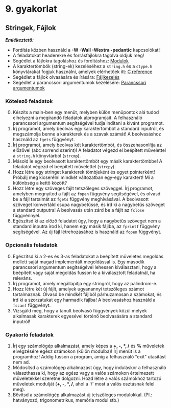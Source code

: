 # 9. gyakorlat

## Stringek, Fájlok

***Emlékeztető:***
- Fordítás közben használd a **-W -Wall -Wextra -pedantic** kapcsolókat!
- A feladatokat headerekre és forrásfájlokra tagolva oldjuk meg!
- Segédlet a fájlokra tagoláshoz és fordításhoz: [Modulok](./demo09a.md)
- A karaktertömbök (string-ek) kezeléséhez a `string.h` és a `ctype.h` könyvtárakat fogjuk használni, amelyek elérhetőek itt: [C reference](https://en.cppreference.com/w/c)
- Segédlet a fájlok olvasására és írására: [Fájlkezelés](./demo09b.md)
- Segédlet a parancssori argumentumok kezelésére: [Parancssori argumentumok](./demo09c.md)

### Kötelező feladatok

0. Készíts a main-ben egy menüt, melyben külön menüpontok alá tudod elhelyezni a megírandó feladatok alprogramjait. A felhasználó parancssori argumentum segítségével tudja indítani a kívánt programot.
1. Írj programot, amely beolvas egy karaktertömböt a standard inputról, és megszámolja benne a karakterek és a szavak számát! A beolvasáshoz használd az `fgets` függvényt.
2. Írj programot, amely beolvas két karaktertömböt, és összehasonlítja az előzővel (abc sorrend szerint)! A feladatot végezd el beépített művelettel a `string.h` könyvtárból (`strcmp`).
3. Másold le egy beolvasott karaktertömböt egy másik karaktertömbbe! A feladatot végezd el beépített művelettel (`strcpy`).
4. Hozz létre egy stringet karakterek tömbjeként és egyet pointerként! Próbálj meg kicserélni mindkét változatban egy-egy karaktert! Mi a különbség a kettő között?
5. Hozz létre egy szöveges fájlt tetszőleges szöveggel. Írj programot, amelyben megnyitod a fájlt az `fopen` függvény segítségével, és olvasd be a fájl tartalmát az `fgets` függvény meghívásával. A beolvasott szöveget konvertáld csupa nagybetűssé, és írd ki a nagybetűs szöveget a standard outputra! A beolvasás után zárd be a fájlt az `fclose` függvénnyel.
6. Egészítsd ki az előző feladatot úgy, hogy a nagybetűs szöveget nem a standard inputra írod ki, hanem egy másik fájlba, az `fprintf` függvény segítségével. Az új fájl létrehozásához is használd az `fopen` függvényt.


### Opcionális feladatok

0. Egészítsd ki a 2-es és 3-as feladatokat a beépített műveletes megoldás mellett saját magad implementált megoldással is. Egy második parancssori argumentum segítségével lehessen kiválasztani, hogy a beépített vagy saját megoldás fusson le a kiválasztott feladatnál, ha releváns.
1. Írj programot, amely megállapítja egy stringről, hogy az palindrom-e.
2. Hozz létre két új fájlt, amelyek ugyanannyi tetszőleges számot tartalmaznak. Olvasd be mindkét fájlból párhuzamosan a számokat, és írd ki a szorzatukat egy harmadik fájlba! A beolvasáshoz használd a `fscanf` függvényt.
3. Vizsgáld meg, hogy a tanult beolvasó függvények közül melyek alkalmasak karakterek egyesével történő beolvasására a standard inputról!


### Gyakorló feladatok

1. Írj egy számológép alkalmazást, amely képes a __+, -, *, /__ és __%__ műveletek elvégzésére egész számokon (külön modulba)! Írj menüt is a programhoz! Addig fusson a program, amíg a felhasználó "exit" utasítást nem ad.
2. Módosítsd a számológép alkalmazást úgy, hogy induláskor a felhasználó választhassa ki, hogy az egész vagy a valós számokon értelmezett műveletekkel szeretne dolgozni. Hozd létre a valós számokhoz tartozó műveletek modulját (__+, -, *, /__, ahol a '/' most a valós osztásnak felel meg).
3. Bővítsd a számológép alkalmazást új tetszőleges modulokkal. (Pl.: hatványozó, trigonometrikus, memória modul stb.) 


